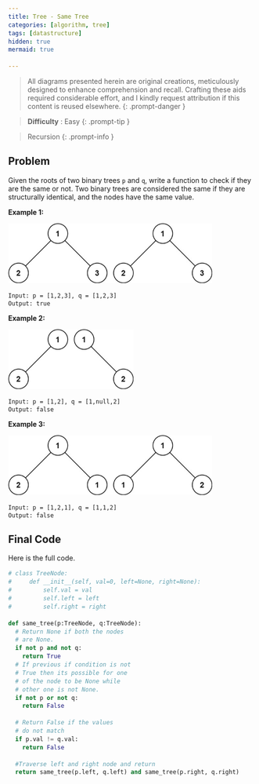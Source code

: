 ```yaml
---
title: Tree - Same Tree
categories: [algorithm, tree]
tags: [datastructure]
hidden: true
mermaid: true

---
```


> All diagrams presented herein are original creations, meticulously designed to enhance comprehension and recall. Crafting these aids required considerable effort, and I kindly request attribution if this content is reused elsewhere.
{: .prompt-danger }

> **Difficulty** :  Easy
{: .prompt-tip }

> Recursion
{: .prompt-info }

## Problem

Given the roots of two binary trees `p` and `q`, write a function to check if they are the same or not. Two binary trees are considered the same if they are structurally identical, and the nodes have the same value.

**Example 1:**

<img src="../assets/img/ex1.jpeg" alt="addtwonumber1" style="zoom:67%;" />

```
Input: p = [1,2,3], q = [1,2,3]
Output: true
```

**Example 2:**

<img src="../assets/img/ex2.jpeg" alt="addtwonumber1" style="zoom:67%;" />

```
Input: p = [1,2], q = [1,null,2]
Output: false
```

**Example 3:**

<img src="../assets/img/ex3.jpeg" alt="addtwonumber1" style="zoom:67%;" />

```
Input: p = [1,2,1], q = [1,1,2]
Output: false
```

## Final Code 

Here is the full code.

```python
# class TreeNode:
#     def __init__(self, val=0, left=None, right=None):
#         self.val = val
#         self.left = left
#         self.right = right

def same_tree(p:TreeNode, q:TreeNode):
  # Return None if both the nodes
  # are None.
  if not p and not q:
    return True
  # If previous if condition is not 
  # True then its possible for one
  # of the node to be None while
  # other one is not None.
  if not p or not q:
    return False

  # Return False if the values 
  # do not match
  if p.val != q.val:
    return False

  #Traverse left and right node and return
  return same_tree(p.left, q.left) and same_tree(p.right, q.right)
     
```
